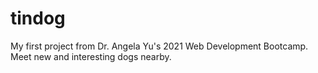 # tindog
My first project from Dr. Angela Yu's 2021 Web Development Bootcamp.
Meet new and interesting dogs nearby.
